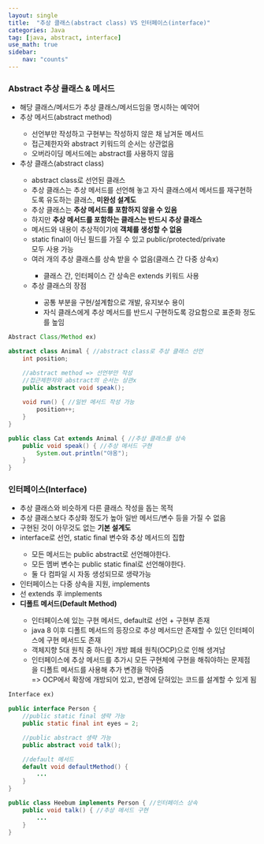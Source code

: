```yaml
---
layout: single
title:  "추상 클래스(abstract class) VS 인터페이스(interface)"
categories: Java
tag: [java, abstract, interface]
use_math: true
sidebar:
    nav: "counts"
---
```


### Abstract 추상 클래스 & 메서드 
<ul>
    <li>해당 클래스/메서드가 추상 클래스/메서드임을 명시하는 예약어</li>
    <li>추상 메서드(abstract method)</li>
    <ul>
        <li>선언부만 작성하고 구현부는 작성하지 않은 채 남겨둔 메서드</li>
        <li>접근제한자와 abstract 키워드의 순서는 상관없음</li>
        <li>오버라이딩 메서드에는 abstract를 사용하지 않음<br></li>
    </ul>
    <li>추상 클래스(abstract class)</li>
    <ul>
        <li>abstract class로 선언된 클래스</li>
        <li>추상 클래스는 추상 메서드를 선언해 놓고 자식 클래스에서 메서드를 재구현하도록 유도하는 클래스, <b>미완성 설계도
        </b></li>
        <li>추상 클래스는 <b>추상 메서드를 포함하지 않을 수 있음</b></li>
        <li>하지만 <b>추상 메서드를 포함하는 클래스는 반드시 추상 클래스</b></li>
        <li>메서드와 내용이 추상적이기에 <strong>객체를 생성할 수 없음</strong></li>
        <li>static final이 아닌 필드를 가질 수 있고 public/protected/private <br>모두 사용 가능</li>
        <li>여러 개의 추상 클래스를 상속 받을 수 없음(클래스 간 다중 상속x)</li>
        <ul>
            <li>클래스 간, 인터페이스 간 상속은 extends 키워드 사용</li>
        </ul>
        <li>추상 클래스의 장점</li>
        <ul>
            <li>공통 부분을 구현/설계함으로 개발, 유지보수 용이</li>
            <li>자식 클래스에게 추상 메서드를 반드시 구현하도록 강요함으로 표준화 정도를 높임</li>
        </ul>
    </ul>
</ul>

```java
Abstract Class/Method ex)

abstract class Animal { //abstract class로 추상 클래스 선언
    int position;

    //abstract method => 선언부만 작성
    //접근제한자와 abstract의 순서는 상관x
    public abstract void speak(); 
    
    void run() { //일반 메서드 작성 가능
        position++;
    }
}

public class Cat extends Animal { //추상 클래스를 상속
    public void speak() { //추상 메서드 구현
        System.out.println("야옹");
    }
}
```

### 인터페이스(Interface)
<ul>
    <li>추상 클래스와 비슷하게 다른 클래스 작성을 돕는 목적</li>
    <li>추상 클래스보다 추상화 정도가 높아 일반 메서드/변수 등을 가질 수 없음</li>
    <li>구현된 것이 아무것도 없는 <b>기본 설계도</b></li>
    <li>interface로 선언, static final 변수와 추상 메서드의 집합</li>
    <ul>
        <li>모든 메서드는 public abstract로 선언해야한다.</li>
        <li>모든 멤버 변수는 public static final로 선언해야한다.</li>
        <li>둘 다 컴파일 시 자동 생성되므로 생략가능</li>
    </ul>
    <li>인터페이스는 다중 상속을 지원, implements</li>
    <li>선 extends 후 implements</li>
    <li><b>디폴트 메서드(Default Method)</b></li>
    <ul>
        <li>인터페이스에 있는 구현 메서드, default로 선언 + 구현부 존재</li>
        <li>java 8 이후 디폴트 메서드의 등장으로 추상 메서드만 존재할 수 있던 인터페이스에 구현 메서드도 존재</li>
        <li>객체지향 5대 원칙 중 하나인 개방 폐쇄 원칙(OCP)으로 인해 생겨남</li>
        <li>인터페이스에 추상 메서드를 추가시 모든 구현체에 구현을 해줘야하는 문제점을 디폴트 메서드를 사용해 추가 변경을 막아줌 <br>=> OCP에서 확장에 개방되어 있고, 변경에 닫혀있는 코드를 설계할 수 있게 됨</li>
    </ul>
</ul>

```java
Interface ex)

public interface Person {
    //public static final 생략 가능
    public static final int eyes = 2;  

    //public abstract 생략 가능
    public abstract void talk();

    //default 메서드
    default void defaultMethod() {
        ...
    }
}

public class Heebum implements Person { //인터페이스 상속
    public void talk() { //추상 메서드 구현
        ...
    }
}
```